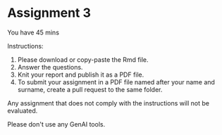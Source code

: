 # Assignment 3

You have 45 mins

Instructions:
1. Please download or copy-paste the Rmd file.
2. Answer the questions.
3. Knit your report and publish it as a PDF file. 
4. To submit your assignment in a PDF file named after your name and surname, create a pull request to the same folder.

Any assignment that does not comply with the instructions will not be evaluated.

Please don't use any GenAI tools. 


